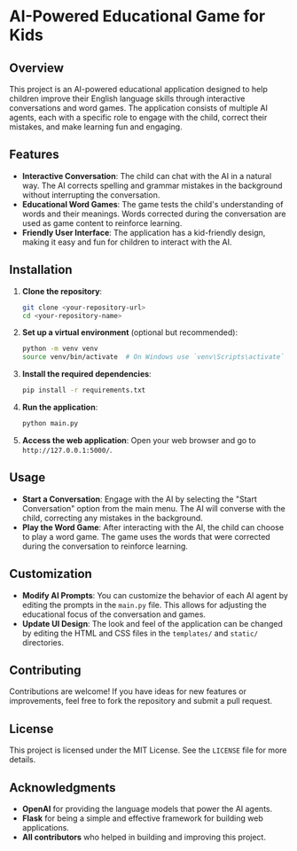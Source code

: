

# AI-Powered Educational Game for Kids

## Overview

This project is an AI-powered educational application designed to help children improve their English language skills through interactive conversations and word games. The application consists of multiple AI agents, each with a specific role to engage with the child, correct their mistakes, and make learning fun and engaging.

## Features

- **Interactive Conversation**: The child can chat with the AI in a natural way. The AI corrects spelling and grammar mistakes in the background without interrupting the conversation.
- **Educational Word Games**: The game tests the child's understanding of words and their meanings. Words corrected during the conversation are used as game content to reinforce learning.
- **Friendly User Interface**: The application has a kid-friendly design, making it easy and fun for children to interact with the AI.

## Installation

1. **Clone the repository**:
   ```bash
   git clone <your-repository-url>
   cd <your-repository-name>
   ```

2. **Set up a virtual environment** (optional but recommended):
   ```bash
   python -m venv venv
   source venv/bin/activate  # On Windows use `venv\Scripts\activate`
   ```

3. **Install the required dependencies**:
   ```bash
   pip install -r requirements.txt
   ```

4. **Run the application**:
   ```bash
   python main.py
   ```

5. **Access the web application**:
   Open your web browser and go to `http://127.0.0.1:5000/`.

## Usage

- **Start a Conversation**: Engage with the AI by selecting the "Start Conversation" option from the main menu. The AI will converse with the child, correcting any mistakes in the background.
- **Play the Word Game**: After interacting with the AI, the child can choose to play a word game. The game uses the words that were corrected during the conversation to reinforce learning.

## Customization

- **Modify AI Prompts**: You can customize the behavior of each AI agent by editing the prompts in the `main.py` file. This allows for adjusting the educational focus of the conversation and games.
- **Update UI Design**: The look and feel of the application can be changed by editing the HTML and CSS files in the `templates/` and `static/` directories.

## Contributing

Contributions are welcome! If you have ideas for new features or improvements, feel free to fork the repository and submit a pull request.

## License

This project is licensed under the MIT License. See the `LICENSE` file for more details.

## Acknowledgments

- **OpenAI** for providing the language models that power the AI agents.
- **Flask** for being a simple and effective framework for building web applications.
- **All contributors** who helped in building and improving this project.

